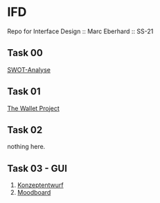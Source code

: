 # IFD
Repo for Interface Design :: Marc Eberhard :: SS-21

## Task 00 
 <a href="https://bymarcx.github.io/IFD/task0_swot" target="_blank">SWOT-Analyse</a>

## Task 01
 <a href="https://bymarcx.github.io/IFD/task1_wallet/TheWalletProject_MarcEberhard.pdf" target="_blank">The Wallet Project</a>

## Task 02
nothing here.

## Task 03 - GUI
01. <a href="https://bymarcx.github.io/IFD/task3_gui-concept/Infografik-Konzept.pdf" target="_blank">Konzeptentwurf</a><br/>
02. <a href="https://bymarcx.github.io/IFD/task3_gui-concept/Infografik-Konzept.pdf" target="_blank">Moodboard</a>